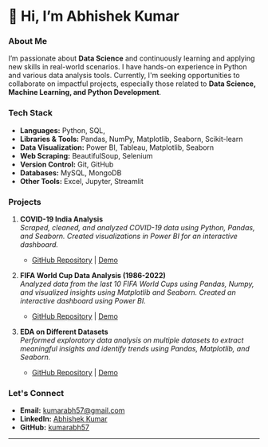 # 👋 Hi, I’m Abhishek Kumar

### About Me
I’m passionate about **Data Science** and continuously learning and applying new skills in real-world scenarios. I have hands-on experience in Python and various data analysis tools. Currently, I'm seeking opportunities to collaborate on impactful projects, especially those related to **Data Science, Machine Learning, and Python Development**.

### Tech Stack
- **Languages:** Python, SQL,
- **Libraries & Tools:** Pandas, NumPy, Matplotlib, Seaborn, Scikit-learn
- **Data Visualization:** Power BI, Tableau, Matplotlib, Seaborn
- **Web Scraping:** BeautifulSoup, Selenium
- **Version Control:** Git, GitHub
- **Databases:** MySQL, MongoDB
- **Other Tools:** Excel, Jupyter, Streamlit

### Projects
1. **COVID-19 India Analysis**  
   *Scraped, cleaned, and analyzed COVID-19 data using Python, Pandas, and Seaborn. Created visualizations in Power BI for an interactive dashboard.*
   - [GitHub Repository](#) | [Demo](#)

2. **FIFA World Cup Data Analysis (1986-2022)**  
   *Analyzed data from the last 10 FIFA World Cups using Pandas, Numpy, and visualized insights using Matplotlib and Seaborn. Created an interactive dashboard using Power BI.*  
   - [GitHub Repository](#) | [Demo](#)

3. **EDA on Different Datasets**  
   *Performed exploratory data analysis on multiple datasets to extract meaningful insights and identify trends using Pandas, Matplotlib, and Seaborn.*
   - [GitHub Repository](#) | [Demo](#)

### Let's Connect
- **Email:** kumarabh57@gmail.com
- **LinkedIn:** [Abhishek Kumar](https://www.linkedin.com/in/abhishek-kumar-23ba581b7/)
- **GitHub:** [kumarabh57](https://github.com/kumarabh57)

---
